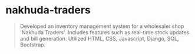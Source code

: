 # nakhuda-traders
> Developed an inventory management system for a wholesaler shop 'Nakhuda Traders'. 
> Includes features such as real-time stock updates and bill generation. 
> Utilized HTML, CSS, Javascript, Django, SQL, Bootstrap.
